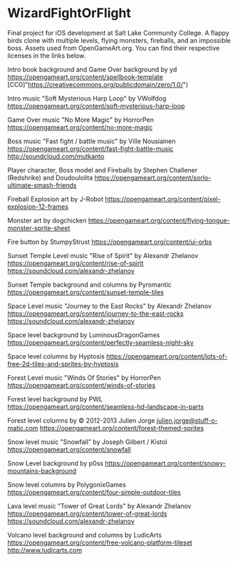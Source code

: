 # WizardFightOrFlight
Final project for iOS development at Salt Lake Community College. A flappy birds clone with multiple levels, flying monsters, fireballs, and an impossible boss.
Assets used from OpenGameArt.org. You can find their respective licenses in the links below.

Intro book background and Game Over background by yd https://opengameart.org/content/spellbook-template [CC0]"https://creativecommons.org/publicdomain/zero/1.0/")

Intro music "Soft Mysterious Harp Loop" by VWolfdog https://opengameart.org/content/soft-mysterious-harp-loop

Game Over music "No More Magic" by HorrorPen https://opengameart.org/content/no-more-magic

Boss music "Fast fight / battle music" by Ville Nousiainen https://opengameart.org/content/fast-fight-battle-music http://soundcloud.com/mutkanto

Player character, Boss model and Fireballs by Stephen Challener (Redshrike) and Doudoulolita https://opengameart.org/content/sorlo-ultimate-smash-friends

Fireball Explosion art by J-Robot https://opengameart.org/content/pixel-explosion-12-frames

Monster art by dogchicken https://opengameart.org/content/flying-tongue-monster-sprite-sheet

Fire button by StumpyStrust https://opengameart.org/content/ui-orbs

Sunset Temple Level music "Rise of Spirit" by Alexandr Zhelanov https://opengameart.org/content/rise-of-spirit https://soundcloud.com/alexandr-zhelanov

Sunset Temple background and columns by Pyromantic https://opengameart.org/content/sunset-temple-tiles

Space Level music "Journey to the East Rocks" by Alexandr Zhelanov https://opengameart.org/content/journey-to-the-east-rocks https://soundcloud.com/alexandr-zhelanov

Space level background by LuminousDragonGames https://opengameart.org/content/perfectly-seamless-night-sky

Space level columns by Hyptosis https://opengameart.org/content/lots-of-free-2d-tiles-and-sprites-by-hyptosis

Forest Level music "Winds Of Stories" by HorrorPen https://opengameart.org/content/winds-of-stories

Forest level background by PWL https://opengameart.org/content/seamless-hd-landscape-in-parts

Forest level columns by © 2012-2013 Julien Jorge <julien.jorge@stuff-o-matic.com> https://opengameart.org/content/forest-themed-sprites

Snow level music "Snowfall" by Joseph Gilbert / Kistol https://opengameart.org/content/snowfall

Snow Level background by p0ss https://opengameart.org/content/snowy-mountains-background

Snow level columns by PolygonixGames https://opengameart.org/content/four-simple-outdoor-tiles

Lava level music "Tower of Great Lords" by Alexandr Zhelanov https://opengameart.org/content/tower-of-great-lords https://soundcloud.com/alexandr-zhelanov

Volcano level background and columns by LudicArts https://opengameart.org/content/free-volcano-platform-tileset http://www.ludicarts.com
